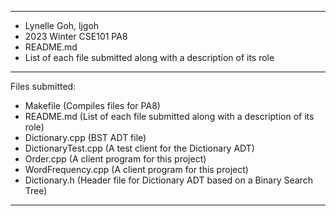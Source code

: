 ********************************************************************************* 
* Lynelle Goh, ljgoh <br>
* 2023 Winter CSE101 PA8 <br>
* README.md <br>
* List of each file submitted along with a description of its role <br>
*********************************************************************************
Files submitted: <br>
- Makefile (Compiles files for PA8) <br>
- README.md (List of each file submitted along with a description of its role) <br>
- Dictionary.cpp (BST ADT file) <br>
- DictionaryTest.cpp (A test client for the Dictionary ADT) <br>
- Order.cpp (A client program for this project) <br>
- WordFrequency.cpp (A client program for this project) <br>
- Dictionary.h (Header file for Dictionary ADT based on a Binary Search Tree) <br>
*********************************************************************************
